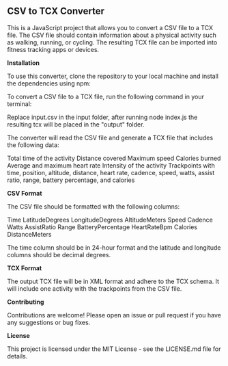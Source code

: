 

## CSV to TCX Converter



This is a JavaScript project that allows you to convert a CSV file to a TCX file. The CSV file should contain information about a physical activity such as walking, running, or cycling. The resulting TCX file can be imported into fitness tracking apps or devices.

**Installation**

To use this converter, clone the repository to your local machine and install the dependencies using npm:

To convert a CSV file to a TCX file, run the following command in your terminal:

Replace input.csv in the input folder, after running node index.js the resulting tcx will be placed in the "output" folder.

The converter will read the CSV file and generate a TCX file that includes the following data:

Total time of the activity
Distance covered
Maximum speed
Calories burned
Average and maximum heart rate
Intensity of the activity
Trackpoints with time, position, altitude, distance, heart rate, cadence, speed, watts, assist ratio, range, battery percentage, and calories

**CSV Format**

The CSV file should be formatted with the following columns:

Time	LatitudeDegrees	LongitudeDegrees	AltitudeMeters	Speed	Cadence	Watts	AssistRatio	Range	BatteryPercentage	HeartRateBpm	Calories	DistanceMeters

The time column should be in 24-hour format and the latitude and longitude columns should be decimal degrees.

**TCX Format**

The output TCX file will be in XML format and adhere to the TCX schema. It will include one activity with the trackpoints from the CSV file.

**Contributing**

Contributions are welcome! Please open an issue or pull request if you have any suggestions or bug fixes.

**License**

This project is licensed under the MIT License - see the LICENSE.md file for details.
